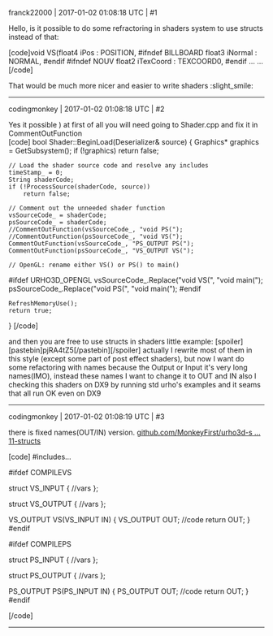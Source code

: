 franck22000 | 2017-01-02 01:08:18 UTC | #1

Hello, is it possible to do some refractoring in shaders system to use structs instead of that: 

[code]void VS(float4 iPos : POSITION,
    #ifndef BILLBOARD
        float3 iNormal : NORMAL,
    #endif
    #ifndef NOUV
        float2 iTexCoord : TEXCOORD0,
    #endif
...
...
[/code]

That would be much more nicer and easier to write shaders :slight_smile:

-------------------------

codingmonkey | 2017-01-02 01:08:18 UTC | #2

Yes it possible )
at first of all you will need going to Shader.cpp and fix it in CommentOutFunction  
[code]
bool Shader::BeginLoad(Deserializer& source)
{
    Graphics* graphics = GetSubsystem<Graphics>();
    if (!graphics)
        return false;

    // Load the shader source code and resolve any includes
    timeStamp_ = 0;
    String shaderCode;
    if (!ProcessSource(shaderCode, source))
        return false;

    // Comment out the unneeded shader function
    vsSourceCode_ = shaderCode;
    psSourceCode_ = shaderCode;
    //CommentOutFunction(vsSourceCode_, "void PS(");
    //CommentOutFunction(psSourceCode_, "void VS(");
    CommentOutFunction(vsSourceCode_, "PS_OUTPUT PS(");
    CommentOutFunction(psSourceCode_, "VS_OUTPUT VS(");

    // OpenGL: rename either VS() or PS() to main()
#ifdef URHO3D_OPENGL
    vsSourceCode_.Replace("void VS(", "void main(");
    psSourceCode_.Replace("void PS(", "void main(");
#endif

    RefreshMemoryUse();
    return true;
}
[/code]

and then you are free to use structs in shaders
little example:
[spoiler][pastebin]pjRA4tZ5[/pastebin][/spoiler]
actually I rewrite most of them in this style (except some part of post effect shaders), but now I want do some refactoring with names
because the Output or Input it's very long names(IMO), instead these names I want to change it to OUT and IN 
also I checking this shaders on DX9 by running std urho's examples and it seams that all run OK even on DX9

-------------------------

codingmonkey | 2017-01-02 01:08:19 UTC | #3

there is fixed names(OUT/IN) version.
[github.com/MonkeyFirst/urho3d-s ... 11-structs](https://github.com/MonkeyFirst/urho3d-shaders-dx11-structs)

[code]
#includes...

#ifdef COMPILEVS

struct VS_INPUT
{
    //vars
};

struct VS_OUTPUT
{
    //vars
};

VS_OUTPUT VS(VS_INPUT IN)
{
    VS_OUTPUT OUT;
    //code
    return OUT;
}
#endif

#ifdef COMPILEPS

struct PS_INPUT
{
    //vars
};

struct PS_OUTPUT
{
    //vars
};

PS_OUTPUT PS(PS_INPUT IN)
{
    PS_OUTPUT OUT;
    //code
    return OUT;
}
#endif

[/code]

-------------------------

